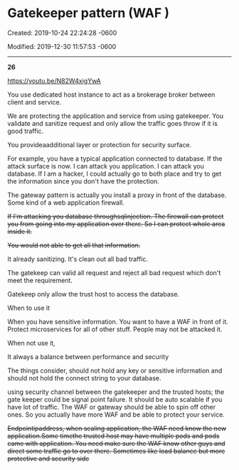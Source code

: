 # Gatekeeper pattern (WAF )

Created: 2019-10-24 22:24:28 -0600

Modified: 2019-12-30 11:57:53 -0600

---

**26**

<https://youtu.be/N82W4xigYwA>

You use dedicated host instance to act as a brokerage broker between client and service.

We are protecting the application and service from using gatekeeper. You validate and sanitize request and only allow the traffic goes throw if it is good traffic.

You provideaadditional layer or protection for security surface.

For example, you have a typical application connected to database. If the attack surface is now. I can attack you application. I can attack you database. If I am a hacker, I could actually go to both place and try to get the information since you don't have the protection.

The gateway pattern is actually you install a proxy in front of the database. Some kind of a web application firewall.

~~If I'm attacking you database throughsqlinjection. The firewall can protect you from going into my application over there. So I can protect whole area inside it.~~

~~You would not able to get all that information.~~

It already sanitizing. It's clean out all bad traffic.

The gatekeep can valid all request and reject all bad request which don't meet the requirement.

Gatekeep only allow the trust host to access the database.

When to use it

When you have sensitive information. You want to have a WAF in front of it. Protect microservices for all of other stuff. People may not be attacked it.



When not use it,

It always a balance between performance and security

The things consider, should not hold any key or sensitive information and should not hold the connect string to your database.



using security channel between the gatekeeper and the trusted hosts; the gate keeper could be signal point failure. It should be auto scalable if you have lot of traffic. The WAF or gateway should be able to spin off other ones. So you actually have more WAF and be able to protect your service.

~~Endpointipaddress, when scaling application, the WAF need know the new application.Some timethe trusted host may have multiple pods and pods came with application. You need make sure the WAF know other guys and direct some traffic go to over there. Sometimes like load balance but more protective and security side~~
